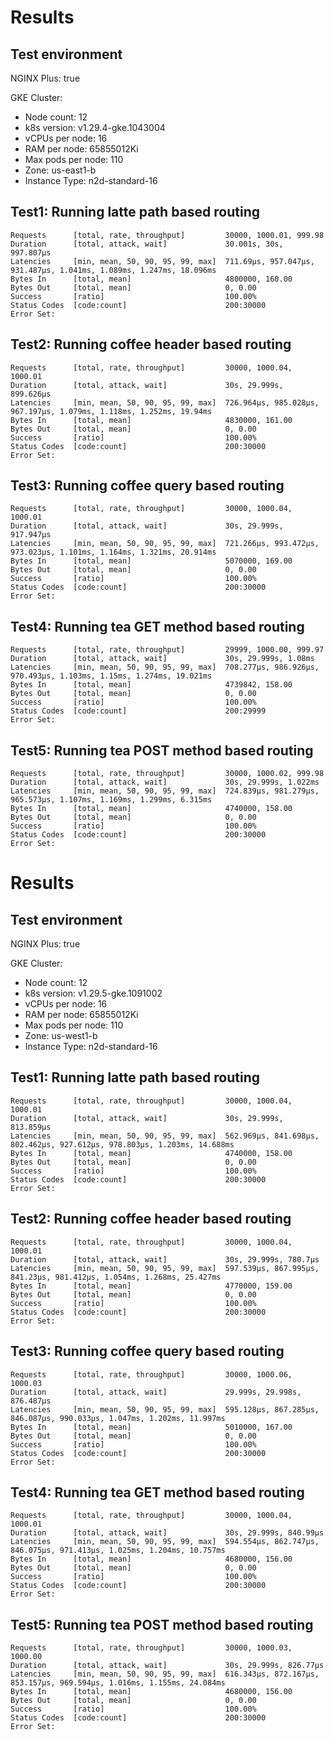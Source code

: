 # Results

## Test environment

NGINX Plus: true

GKE Cluster:

- Node count: 12
- k8s version: v1.29.4-gke.1043004
- vCPUs per node: 16
- RAM per node: 65855012Ki
- Max pods per node: 110
- Zone: us-east1-b
- Instance Type: n2d-standard-16

## Test1: Running latte path based routing

```text
Requests      [total, rate, throughput]         30000, 1000.01, 999.98
Duration      [total, attack, wait]             30.001s, 30s, 997.807µs
Latencies     [min, mean, 50, 90, 95, 99, max]  711.69µs, 957.047µs, 931.487µs, 1.041ms, 1.089ms, 1.247ms, 18.096ms
Bytes In      [total, mean]                     4800000, 160.00
Bytes Out     [total, mean]                     0, 0.00
Success       [ratio]                           100.00%
Status Codes  [code:count]                      200:30000  
Error Set:
```

## Test2: Running coffee header based routing

```text
Requests      [total, rate, throughput]         30000, 1000.04, 1000.01
Duration      [total, attack, wait]             30s, 29.999s, 899.626µs
Latencies     [min, mean, 50, 90, 95, 99, max]  726.964µs, 985.028µs, 967.197µs, 1.079ms, 1.118ms, 1.252ms, 19.94ms
Bytes In      [total, mean]                     4830000, 161.00
Bytes Out     [total, mean]                     0, 0.00
Success       [ratio]                           100.00%
Status Codes  [code:count]                      200:30000  
Error Set:
```

## Test3: Running coffee query based routing

```text
Requests      [total, rate, throughput]         30000, 1000.04, 1000.01
Duration      [total, attack, wait]             30s, 29.999s, 917.947µs
Latencies     [min, mean, 50, 90, 95, 99, max]  721.266µs, 993.472µs, 973.023µs, 1.101ms, 1.164ms, 1.321ms, 20.914ms
Bytes In      [total, mean]                     5070000, 169.00
Bytes Out     [total, mean]                     0, 0.00
Success       [ratio]                           100.00%
Status Codes  [code:count]                      200:30000  
Error Set:
```

## Test4: Running tea GET method based routing

```text
Requests      [total, rate, throughput]         29999, 1000.00, 999.97
Duration      [total, attack, wait]             30s, 29.999s, 1.08ms
Latencies     [min, mean, 50, 90, 95, 99, max]  708.277µs, 986.926µs, 970.493µs, 1.103ms, 1.15ms, 1.274ms, 19.021ms
Bytes In      [total, mean]                     4739842, 158.00
Bytes Out     [total, mean]                     0, 0.00
Success       [ratio]                           100.00%
Status Codes  [code:count]                      200:29999  
Error Set:
```

## Test5: Running tea POST method based routing

```text
Requests      [total, rate, throughput]         30000, 1000.02, 999.98
Duration      [total, attack, wait]             30s, 29.999s, 1.022ms
Latencies     [min, mean, 50, 90, 95, 99, max]  724.839µs, 981.279µs, 965.573µs, 1.107ms, 1.169ms, 1.299ms, 6.315ms
Bytes In      [total, mean]                     4740000, 158.00
Bytes Out     [total, mean]                     0, 0.00
Success       [ratio]                           100.00%
Status Codes  [code:count]                      200:30000  
Error Set:
```
# Results

## Test environment

NGINX Plus: true

GKE Cluster:

- Node count: 12
- k8s version: v1.29.5-gke.1091002
- vCPUs per node: 16
- RAM per node: 65855012Ki
- Max pods per node: 110
- Zone: us-west1-b
- Instance Type: n2d-standard-16

## Test1: Running latte path based routing

```text
Requests      [total, rate, throughput]         30000, 1000.04, 1000.01
Duration      [total, attack, wait]             30s, 29.999s, 813.859µs
Latencies     [min, mean, 50, 90, 95, 99, max]  562.969µs, 841.698µs, 802.462µs, 927.612µs, 978.803µs, 1.203ms, 14.688ms
Bytes In      [total, mean]                     4740000, 158.00
Bytes Out     [total, mean]                     0, 0.00
Success       [ratio]                           100.00%
Status Codes  [code:count]                      200:30000  
Error Set:
```

## Test2: Running coffee header based routing

```text
Requests      [total, rate, throughput]         30000, 1000.04, 1000.01
Duration      [total, attack, wait]             30s, 29.999s, 780.7µs
Latencies     [min, mean, 50, 90, 95, 99, max]  597.539µs, 867.995µs, 841.23µs, 981.412µs, 1.054ms, 1.268ms, 25.427ms
Bytes In      [total, mean]                     4770000, 159.00
Bytes Out     [total, mean]                     0, 0.00
Success       [ratio]                           100.00%
Status Codes  [code:count]                      200:30000  
Error Set:
```

## Test3: Running coffee query based routing

```text
Requests      [total, rate, throughput]         30000, 1000.06, 1000.03
Duration      [total, attack, wait]             29.999s, 29.998s, 876.487µs
Latencies     [min, mean, 50, 90, 95, 99, max]  595.128µs, 867.285µs, 846.087µs, 990.033µs, 1.047ms, 1.202ms, 11.997ms
Bytes In      [total, mean]                     5010000, 167.00
Bytes Out     [total, mean]                     0, 0.00
Success       [ratio]                           100.00%
Status Codes  [code:count]                      200:30000  
Error Set:
```

## Test4: Running tea GET method based routing

```text
Requests      [total, rate, throughput]         30000, 1000.04, 1000.01
Duration      [total, attack, wait]             30s, 29.999s, 840.99µs
Latencies     [min, mean, 50, 90, 95, 99, max]  594.554µs, 862.747µs, 846.075µs, 971.413µs, 1.025ms, 1.204ms, 10.757ms
Bytes In      [total, mean]                     4680000, 156.00
Bytes Out     [total, mean]                     0, 0.00
Success       [ratio]                           100.00%
Status Codes  [code:count]                      200:30000  
Error Set:
```

## Test5: Running tea POST method based routing

```text
Requests      [total, rate, throughput]         30000, 1000.03, 1000.00
Duration      [total, attack, wait]             30s, 29.999s, 826.77µs
Latencies     [min, mean, 50, 90, 95, 99, max]  616.343µs, 872.167µs, 853.157µs, 969.594µs, 1.016ms, 1.155ms, 24.084ms
Bytes In      [total, mean]                     4680000, 156.00
Bytes Out     [total, mean]                     0, 0.00
Success       [ratio]                           100.00%
Status Codes  [code:count]                      200:30000  
Error Set:
```
